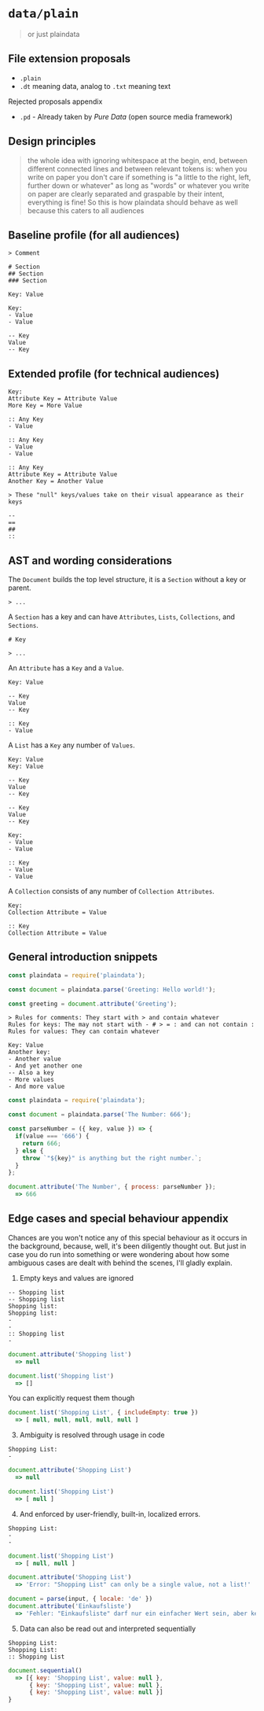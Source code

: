 # `data/plain`

> or just plaindata

## File extension proposals

- `.plain`
- `.dt` meaning data, analog to `.txt` meaning text

Rejected proposals appendix

- `.pd` - Already taken by *Pure Data* (open source media framework)

## Design principles

> the whole idea with ignoring whitespace at the begin, end, between different connected lines and between relevant tokens is:
> when you write on paper you don't care if something is "a little to the right, left, further down or whatever"
> as long as "words" or whatever you write on paper are clearly separated and graspable by their intent,
> everything is fine! So this is how plaindata should behave as well because this caters to all audiences

## Baseline profile (for all audiences)

```plain
> Comment

# Section
## Section
### Section

Key: Value

Key:
- Value
- Value

-- Key
Value
-- Key

```

## Extended profile (for technical audiences)

```plain
Key:
Attribute Key = Attribute Value
More Key = More Value

:: Any Key
- Value

:: Any Key
- Value
- Value

:: Any Key
Attribute Key = Attribute Value
Another Key = Another Value

> These "null" keys/values take on their visual appearance as their keys

--
==
##
::

```

## AST and wording considerations

The `Document` builds the top level structure, it is a `Section` without a key or parent.

```plain
> ...
```

A `Section` has a key and can have `Attributes`, `Lists`, `Collections`, and `Sections`.

```plain
# Key

> ...
```

An `Attribute` has a `Key` and a `Value`.

```plain
Key: Value

-- Key
Value
-- Key

:: Key
- Value
```

A `List` has a `Key` any number of `Values`.

```plain
Key: Value
Key: Value

-- Key
Value
-- Key

-- Key
Value
-- Key

Key:
- Value
- Value

:: Key
- Value
- Value
```

A `Collection` consists of any number of `Collection Attributes`.

```plain
Key:
Collection Attribute = Value

:: Key
Collection Attribute = Value
```

## General introduction snippets

```js
const plaindata = require('plaindata');

const document = plaindata.parse('Greeting: Hello world!');

const greeting = document.attribute('Greeting');
```

```plain
> Rules for comments: They start with > and contain whatever
Rules for keys: The may not start with - # > = : and can not contain :
Rules for values: They can contain whatever

Key: Value
Another key:
- Another value
- And yet another one
-- Also a key
- More values
- And more value
```

```js
const plaindata = require('plaindata');

const document = plaindata.parse('The Number: 666');

const parseNumber = ({ key, value }) => {
  if(value === '666') {
    return 666;
  } else {
    throw `"${key}" is anything but the right number.`;
  }
};

document.attribute('The Number', { process: parseNumber });
  => 666
```

## Edge cases and special behaviour appendix

Chances are you won't notice any of this special behaviour as it occurs in the
background, because, well, it's been diligently thought out. But just in case
you do run into something or were wondering about how some ambiguous cases are
dealt with behind the scenes, I'll gladly explain.

1. Empty keys and values are ignored

  ```plain
  -- Shopping list
  -- Shopping list
  Shopping list:
  Shopping list:
  -
  -
  :: Shopping list
  -
  ```
  ```js
  document.attribute('Shopping list')
    => null

  document.list('Shopping list')
    => []
  ```

  You can explicitly request them though

  ```js
  document.list('Shopping List', { includeEmpty: true })
    => [ null, null, null, null, null ]
  ```

3. Ambiguity is resolved through usage in code

  ```plain
  Shopping List:
  -
  ```
  ```js
  document.attribute('Shopping List')
    => null

  document.list('Shopping List')
    => [ null ]
  ```

4. And enforced by user-friendly, built-in, localized errors.

  ```plain
  Shopping List:
  -
  -
  ```
  ```js
  document.list('Shopping List')
    => [ null, null ]

  document.attribute('Shopping List')
    => 'Error: "Shopping List" can only be a single value, not a list!'

  document = parse(input, { locale: 'de' })
  document.attribute('Einkaufsliste')
    => 'Fehler: "Einkaufsliste" darf nur ein einfacher Wert sein, aber keine Liste!'
  ```

5. Data can also be read out and interpreted sequentially

  ```plain
  Shopping List:
  Shopping List:
  :: Shopping List
  ```
  ```js
  document.sequential()
    => [{ key: 'Shopping List', value: null },
        { key: 'Shopping List', value: null },
        { key: 'Shopping List', value: null }]
  }
  ```
